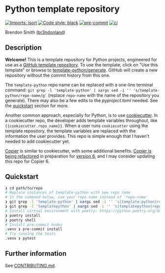 # Python template repository

[![Imports: isort](https://img.shields.io/badge/%20imports-isort-%231674b1?style=flat&labelColor=ef8336)](https://pycqa.github.io/isort/)
[![Code style: black](https://img.shields.io/badge/code%20style-black-000000.svg)](https://black.readthedocs.io/en/stable/)
[![pre-commit](https://img.shields.io/badge/pre--commit-enabled-brightgreen?logo=pre-commit&logoColor=white)](https://github.com/pre-commit/pre-commit)
[![ci](https://github.com/br3ndonland/template-python/workflows/ci/badge.svg)](https://github.com/br3ndonland/template-python/actions/workflows/ci.yml)

Brendon Smith ([br3ndonland](https://github.com/br3ndonland))

## Description

**Welcome!** This is a template repository for Python projects, engineered for use as a [GitHub template repository](https://help.github.com/en/github/creating-cloning-and-archiving-repositories/creating-a-repository-from-a-template). To use the template, click on "Use this template" or browse to [template-python/generate](https://github.com/br3ndonland/template-python/generate). GitHub will create a new repository without the commit history from this one.

The `template-python` repo name can be replaced with a one-line terminal command: `git grep -l 'template-python' | xargs sed -i '' 's/template-python/repo-name/g'` (replace `repo-name` with the name of the repository you generate). There may also be a few edits to the _pyproject.toml_ needed. See the [quickstart](#quickstart) section for more.

Another common approach, especially for Python, is to use [cookiecutter](https://github.com/cookiecutter/cookiecutter). In a cookiecutter repo, the developer adds template variables throughout, like `{{cookiecutter.repo_name}}`. When a user runs `cookiecutter` using the template repository, the template variables are replaced with the information the user provides. This repo is simple enough that I haven't needed to add cookiecutter yet.

[Copier](https://copier.readthedocs.io/en/stable/) is similar to cookiecutter, with some additional benefits. [Copier is being refactored](https://www.pythonpodcast.com/copier-project-scaffolding-episode-297/) in preparation for [version 6](https://github.com/copier-org/copier/projects/1), and I may consider updating this repo for Copier 6.

## Quickstart

```sh
❯ cd path/to/repo
# Replace instances of template-python with new repo name
# In the command below, use your repo name instead of 'repo-name'
❯ git grep -l 'template-python' | xargs sed -i '' 's|template-python|repo-name|g'
❯ git grep -l 'templatepython' | xargs sed -i '' 's|templatepython|repo-name|g'
# Install virtual environment with poetry: https://python-poetry.org/docs/
❯ poetry install
❯ poetry shell
# Install pre-commit hooks
.venv ❯ pre-commit install
# Try running the tests
.venv ❯ pytest
```

## Further information

See [CONTRIBUTING.md](.github/CONTRIBUTING.md).
